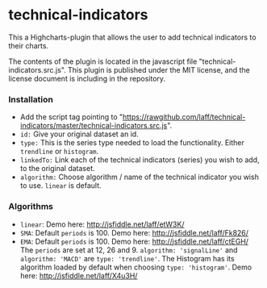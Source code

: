 technical-indicators
====================
This a Highcharts-plugin that allows the user to add technical indicators to their charts.

The contents of the plugin is located in the javascript file "technical-indicators.src.js". 
This plugin is published under the MIT license, and the license document is including in the repository.

### Installation
* Add the script tag pointing to "https://rawgithub.com/laff/technical-indicators/master/technical-indicators.src.js".
* `id:`
Give your original dataset an id.
* `type:`
This is the series type needed to load the functionality. Either `trendline` or `histogram`.
* `linkedTo:`
Link each of the technical indicators (series) you wish to add, to the original dataset.
* `algorithm:`
Choose algorithm / name of the technical indicator you wish to use. `linear` is default.


### Algorithms
* `linear`: 
Demo here: http://jsfiddle.net/laff/etW3K/
* `SMA`:
Default `periods` is 100. Demo here: http://jsfiddle.net/laff/Fk826/
* `EMA`:
Default `periods` is 100. Demo here: http://jsfiddle.net/laff/ctEGH/
The `periods` are set at 12, 26 and 9. `algorithm: 'signalLine'` and `algorithm: 'MACD'` are `type: 'trendline'`. The Histogram has its algorithm loaded by default when choosing `type: 'histogram'`. Demo here: http://jsfiddle.net/laff/X4u3H/